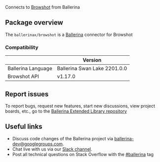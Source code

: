Connects to [Browshot](https://browshot.com/api/documentation) from Ballerina

## Package overview
The `ballerinax/browshot` is a [Ballerina](https://ballerina.io/) connector for Browshot

### Compatibility
|                    | Version                   |
|--------------------|---------------------------|
| Ballerina Language | Ballerina Swan Lake 2201.0.0|
| Browshot API       | v1.17.0                   |

## Report issues
To report bugs, request new features, start new discussions, view project boards, etc., go to the [Ballerina Extended Library repository](https://github.com/ballerina-platform/ballerina-extended-library)

## Useful links
- Discuss code changes of the Ballerina project via [ballerina-dev@googlegroups.com](mailto:ballerina-dev@googlegroups.com).
- Chat live with us via our [Slack channel](https://ballerina.io/community/slack/).
- Post all technical questions on Stack Overflow with the [#ballerina](https://stackoverflow.com/questions/tagged/ballerina) tag
